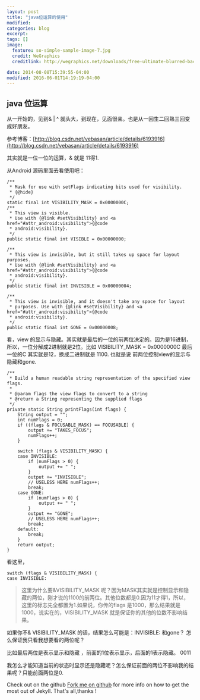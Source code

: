```yaml
---
layout: post
title: "java位运算的使用"
modified:
categories: blog
excerpt:
tags: []
image:
  feature: so-simple-sample-image-7.jpg
  credit: WeGraphics
  creditlink: http://wegraphics.net/downloads/free-ultimate-blurred-background-pack/

date: 2014-08-08T15:39:55-04:00
modified: 2016-06-01T14:19:19-04:00
---
```

## java 位运算 ##

从一开始的，见到& | ^ 就头大，到现在，见面很亲。也是从一回生二回熟三回变成好朋友。

参考博客：[http://blog.csdn.net/vebasan/article/details/6193916](http://blog.csdn.net/vebasan/article/details/6193916)

其实就是一位一位的运算，& 就是 11得1.

从Android 源码里面去看使用吧：

    /**
     * Mask for use with setFlags indicating bits used for visibility.
     * {@hide}
     */
    static final int VISIBILITY_MASK = 0x0000000C;
    /**
     * This view is visible.
     * Use with {@link #setVisibility} and <a href="#attr_android:visibility">{@code
     * android:visibility}.
     */
    public static final int VISIBLE = 0x00000000;

    /**
     * This view is invisible, but it still takes up space for layout purposes.
     * Use with {@link #setVisibility} and <a href="#attr_android:visibility">{@code
     * android:visibility}.
     */
    public static final int INVISIBLE = 0x00000004;

    /**
     * This view is invisible, and it doesn't take any space for layout
     * purposes. Use with {@link #setVisibility} and <a href="#attr_android:visibility">{@code
     * android:visibility}.
     */
    public static final int GONE = 0x00000008;

看，view 的显示与隐藏。其实就是最后的一位的前两位决定的。因为是16进制，所以，一位分解成2进制就是2位。比如 VISIBILITY_MASK = 0x0000000C  最后一位的C 其实就是12，换成二进制就是 1100. 也就是说 前两位控制view的显示与隐藏和gone.



    /**
     * Build a human readable string representation of the specified view flags.
     *
     * @param flags the view flags to convert to a string
     * @return a String representing the supplied flags
     */
    private static String printFlags(int flags) {
        String output = "";
        int numFlags = 0;
        if ((flags & FOCUSABLE_MASK) == FOCUSABLE) {
            output += "TAKES_FOCUS";
            numFlags++;
        }

        switch (flags & VISIBILITY_MASK) {
        case INVISIBLE:
            if (numFlags > 0) {
                output += " ";
            }
            output += "INVISIBLE";
            // USELESS HERE numFlags++;
            break;
        case GONE:
            if (numFlags > 0) {
                output += " ";
            }
            output += "GONE";
            // USELESS HERE numFlags++;
            break;
        default:
            break;
        }
        return output;
    }

看这里，

	switch (flags & VISIBILITY_MASK) {
    case INVISIBLE:
> 这里为什么要&VISIBILITY_MASK 呢？因为MASK其实就是控制显示和隐藏的两位，刚才说的1100的前两位。其他位数都是0.因为11才得1，所以，这里的标志先全都置为1.如果说，你传的flags 是1000，那么结果就是1000，说实在的，VISIBILITY_MASK 就是保证你的其他的位数不影响结果。

如果你不& VISIBILITY_MASK 的话，结果怎么可能是：INVISIBLE: 和gone？ 怎么保证我只看我想要看的两位呢？

比如最后两位是表示显示和隐藏 ，前面的1位表示显示，后面的1表示隐藏。
0011

我怎么才能知道当前的状态时显示还是隐藏呢？怎么保证前面的两位不影响我的结果呢？只能前面两位是0.














Check out on the github [Fork me on github][Tomas' Yu] for more info on how to get the most out of Jekyll. That's all,thanks !

[Tomas' Yu]: https://github.com/TomasYu/blogs
[Tomas' Yu]: https://github.com/TomasYu/blogs